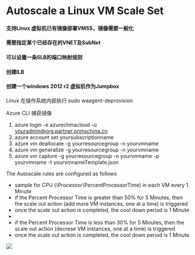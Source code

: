 # Autoscale a Linux VM Scale Set ###

#### 支持Linux 虚拟机已有镜像部署VMSS，镜像需要一般化
#### 需要指定某个已经存在的VNET及SubNet
#### 可以设置一条SLB的端口映射规则
#### 创建ILB
#### 创建一个windows 2012 r2 虚拟机作为Jumpbox


Linux 在操作系统内部执行
sudo waagent-deprovision

Azure CLI 捕获镜像
1. azure login -e azurechinacloud -u youradmin@org.partner.onmschina.cn
2. azure account set yoursubscriptionname
3. azure vm deallocate -g yourresourcegroup -n yourvmname
4. azure vm generalize -g yourresourcegroup -n yourvmname
5. azure vm capture -g yourresourcegroup -n yourvmname -p yourvmname -t yourvmnameTemplate.json

The Autoscale rules are configured as follows
- sample for CPU (\\Processor\\PercentProcessorTime) in each VM every 1 Minute
- if the Percent Processor Time is greater than 50% for 5 Minutes, then the scale out action (add more VM instances, one at a time) is triggered
- once the scale out action is completed, the cool down period is 1 Minute
-
- if the Percent Processor Time is less than 30% for 5 Minutes, then the scale out action (decrese VM instances, one at a time) is triggered
- once the scale out action is completed, the cool down period is 1 Minute


<a href="https://portal.azure.cn/#create/Microsoft.Template/uri/https%3A%2F%2Fraw.githubusercontent.com%2Fdafoyiming%2Fazure-quick-start-china%2Fmeat%2F201-vmss-customerimage-autoscale-existing-vnet-serviceport-ILB%2Fazuredeploy.json" target="_blank">
    <img src="http://azuredeploy.net/deploybutton.png"/>
</a>
